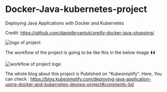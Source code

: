 # Docker-Java-kubernetes-project
Deploying Java Applications with Docker and Kubernetes

Credit: https://github.com/danielbryantuk/oreilly-docker-java-shopping/


![logo of project](https://user-images.githubusercontent.com/103496926/211329843-62fd4ffb-1129-4c3a-9f9b-ca2d4b40efa4.png)

The workflow of the project is going to be like this in the below image ⬇️⬇️

![workflow of project logo](https://user-images.githubusercontent.com/103496926/211329892-bc005b89-9975-44cc-9bb9-88d55ce5a22a.png)

The whole blog about this project is Published on "Kubesimplify". Here, You can check : https://blog.kubesimplify.com/deploying-java-application-using-docker-and-kubernetes-devops-project#comments-list
